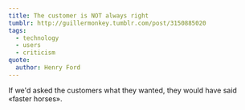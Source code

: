 ```yaml
---
title: The customer is NOT always right
tumblr: http://guillermonkey.tumblr.com/post/3150885020
tags:
  - technology
  - users
  - criticism
quote:
  author: Henry Ford
---
```


If we'd asked the customers what they wanted, they would have said «faster horses».

